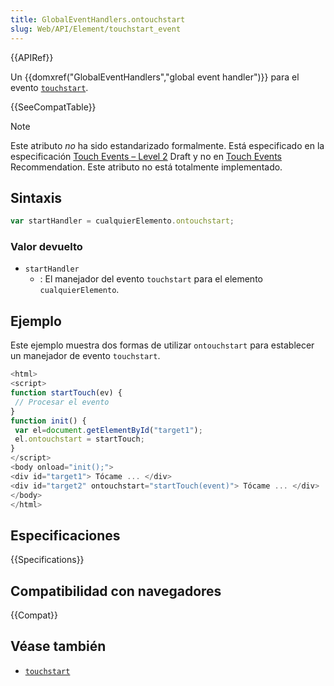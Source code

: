 ```yaml
---
title: GlobalEventHandlers.ontouchstart
slug: Web/API/Element/touchstart_event
---
```


{{APIRef}}

Un {{domxref("GlobalEventHandlers","global event handler")}} para el evento [`touchstart`](/es/docs/Web/Reference/Events/touchstart).

{{SeeCompatTable}}

> [!NOTE]
> Este atributo _no_ ha sido estandarizado formalmente. Está especificado en la especificación [Touch Events – Level 2](https://w3c.github.io/touch-events/) Draft y no en [Touch Events](https://www.w3.org/TR/touch-events/) Recommendation. Este atributo no está totalmente implementado.

## Sintaxis

```js
var startHandler = cualquierElemento.ontouchstart;
```

### Valor devuelto

- `startHandler`
  - : El manejador del evento `touchstart` para el elemento `cualquierElemento`.

## Ejemplo

Este ejemplo muestra dos formas de utilizar `ontouchstart` para establecer un manejador de evento `touchstart`.

```js
<html>
<script>
function startTouch(ev) {
 // Procesar el evento
}
function init() {
 var el=document.getElementById("target1");
 el.ontouchstart = startTouch;
}
</script>
<body onload="init();">
<div id="target1"> Tócame ... </div>
<div id="target2" ontouchstart="startTouch(event)"> Tócame ... </div>
</body>
</html>
```

## Especificaciones

{{Specifications}}

## Compatibilidad con navegadores

{{Compat}}

## Véase también

- [`touchstart`](/es/docs/Web/Reference/Events/touchstart)
